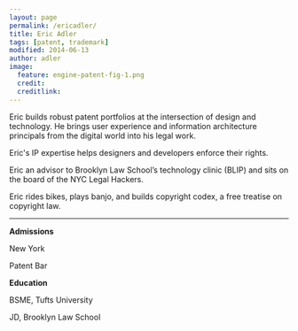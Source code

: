 ```yaml
---
layout: page
permalink: /ericadler/
title: Eric Adler
tags: [patent, trademark]
modified: 2014-06-13
author: adler
image:
  feature: engine-patent-fig-1.png
  credit: 
  creditlink: 
---
```



Eric builds robust patent portfolios at the intersection of design and technology. He brings user experience and information architecture principals from the digital world into his legal work. 

Eric's IP expertise helps designers and developers enforce their rights.

Eric an advisor to Brooklyn Law School’s technology clinic (BLIP) and sits on the board of the NYC Legal Hackers.

Eric rides bikes, plays banjo, and builds copyright codex, a free treatise on copyright law.

- - - 

<p class="sixcols">
<p><strong>Admissions</strong></p>
<p>New York </p>
<p>Patent Bar </p>
</p>

<p class="sixcols">
<p><strong>Education</strong> <br></p>
<p>BSME, Tufts University</p>
<p>JD, Brooklyn Law School </p> 
</p>